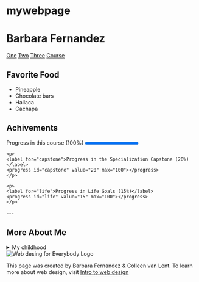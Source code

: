 # mywebpage
<!DOCTYPE html>
<html lang="en">

<head>
  <meta charset="utf-8">
  <title>My first page</title>
</head>

<body>
  <h1>Barbara Fernandez</h1>
  <nav>
    <a href="https://es.coursera.org/">One</a>
    <a href="https://es.coursera.org/">Two</a>
    <a href="https://es.coursera.org/">Three</a>
    <a href="https://es.coursera.org/">Course</a>
  </nav>
  
  <section>
    <h2>Favorite Food</h2>
    <ul>
      <li>Pineapple</li>
      <li>Chocolate bars</li>
      <li>Hallaca</li>
      <li>Cachapa</li>
    </ul>
  </section>

  <section>
    <h2>Achivements</h2>
    <p>
    <label for="course">Progress in this course (100%)</label>
    <progress id="course" value="100" max="100"></progress>
    </p>

    <p>
    <label for="capstone">Progress in the Specialization Capstone (20%)</label>
    <progress id="capstone" value="20" max="100"></progress>
    </p>

    <p>
    <label for="life">Progress in Life Goals (15%)</label>
    <progress id="life" value="15" max="100"></progress>
    </p>
  </section>
---
    <h2>More About Me</h2>
    <details>
      <summary>My childhood</summary>
      <p>I grew up in Caracas, Venezuela.</p>
    </details>
  </section>

  <footer>
     <img src="https://www.intro-webdesign.com/images/newlogo.png" alt="Web desing for Everybody Logo">
     <p>This page was created by Barbara Fernandez & Colleen van Lent.
       To learn more about web design, visit <a href="http://www.intro-webdesign.com">Intro to web design</a>
     </p>
  </footer>
</body>
</html>
